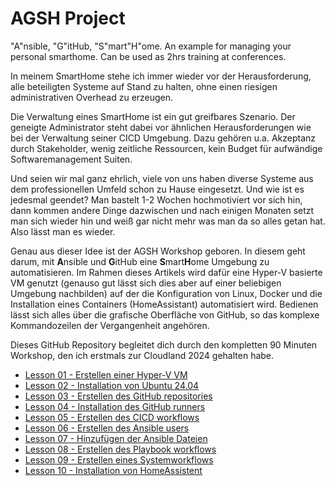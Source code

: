 # AGSH Project

"A"nsible, "G"itHub, "S"mart"H"ome. An example for managing your personal smarthome. Can be used as 2hrs training at conferences.

In meinem SmartHome stehe ich immer wieder vor der Herausforderung, alle beteiligten Systeme auf Stand zu halten, ohne einen riesigen administrativen Overhead zu erzeugen.

Die Verwaltung eines SmartHome ist ein gut greifbares Szenario. Der geneigte Administrator steht dabei vor ähnlichen Herausforderungen wie bei der Verwaltung seiner CICD Umgebung. Dazu gehören u.a. Akzeptanz durch Stakeholder, wenig zeitliche Ressourcen, kein Budget für aufwändige Softwaremanagement Suiten.

Und seien wir mal ganz ehrlich, viele von uns haben diverse Systeme aus dem professionellen Umfeld schon zu Hause eingesetzt. Und wie ist es jedesmal geendet? Man bastelt 1-2 Wochen hochmotiviert vor sich hin, dann kommen andere Dinge dazwischen und nach einigen Monaten setzt man sich wieder hin und weiß gar nicht mehr was man da so alles getan hat. Also lässt man es wieder.

Genau aus dieser Idee ist der AGSH Workshop geboren. In diesem geht darum, mit **A**nsible und **G**itHub eine **S**mart**H**ome Umgebung zu automatisieren. Im Rahmen dieses Artikels wird dafür eine Hyper-V basierte VM genutzt (genauso gut lässt sich dies aber auf einer beliebigen Umgebung nachbilden) auf der die Konfiguration von Linux, Docker und die Installation eines Containers (HomeAssistant) automatisiert wird. Bedienen lässt sich alles über die grafische Oberfläche von GitHub, so das komplexe Kommandozeilen der Vergangenheit angehören.

Dieses GitHub Repository begleitet dich durch den kompletten 90 Minuten Workshop, den ich erstmals zur Cloudland 2024 gehalten habe.

- [Lesson 01 - Erstellen einer Hyper-V VM](training/Lesson01-create_vm/Lesson01.md)
- [Lesson 02 - Installation von Ubuntu 24.04](./training/Lesson02-install_ubuntu_in_vm/Lesson02.md)
- [Lesson 03 - Erstellen des GitHub repositories](./training/Lesson03-create_github_repository/Lesson03.md)
- [Lesson 04 - Installation des GitHub runners](./training/Lesson04-install_github_runner/Lesson04.md)
- [Lesson 05 - Erstellen des CICD workflows](./training/Lesson05-create_cicd_workflow/Lesson05.md)
- [Lesson 06 - Erstellen des Ansible users](./training/Lesson06-create_ansible_user/Lession06.md)
- [Lesson 07 - Hinzufügen der Ansible Dateien](./training/Lesson07-add_ansible_files/Lesson07.md)
- [Lesson 08 - Erstellen des Playbook workflows](./training/Lesson08-create-playbook-workflow/Lesson08.md)
- [Lesson 09 - Erstellen eines Systemworkflows](./training/Lesson09-Installation_of_a_baseline/Lession09.md)
- [Lesson 10 - Installation von HomeAssistent](./training/Lesson10-Install_homeassistant_as_container/Lesson10.md)
